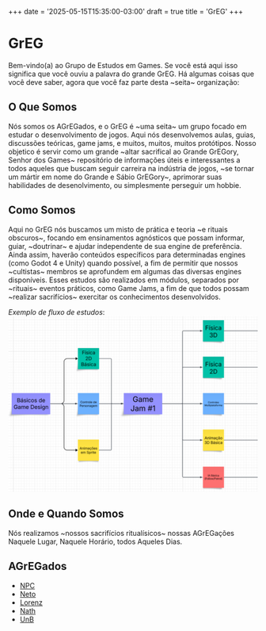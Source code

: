 +++
date = '2025-05-15T15:35:00-03:00'
draft = true
title = 'GrEG'
+++

# GrEG
Bem-vindo(a) ao Grupo de Estudos em Games. Se você está aqui isso significa que você ouviu a palavra do grande GrEG. Há algumas coisas que você deve saber, agora que você faz parte desta ~seita~ organização:

## O Que Somos
Nós somos os AGrEGados, e o GrEG é ~uma seita~ um grupo focado em estudar o desenvolvimento de jogos. Aqui nós desenvolvemos aulas, guias, discussões teóricas, game jams, e muitos, muitos, muitos protótipos. Nosso objetico é servir como um grande ~altar sacrifical ao Grande GrEGory, Senhor dos Games~ repositório de informações úteis e interessantes a todos aqueles que buscam seguir carreira na indústria de jogos, ~se tornar um mártir em nome do Grande e Sábio GrEGory~, aprimorar suas habilidades de desenolvimento, ou simplesmente perseguir um hobbie.

## Como Somos
Aqui no GrEG nós buscamos um misto de prática e teoria ~e rituais obscuros~, focando em ensinamentos agnósticos que possam informar, guiar, ~doutrinar~ e ajudar independente de sua engine de preferência. Ainda assim, haverão conteúdos específicos para determinadas engines (como Godot 4 e Unity) quando possível, a fim de permitir que nossos ~cultistas~ membros se aprofundem em algumas das diversas engines disponíveis. Esses estudos são realizados em módulos, separados por ~rituais~ eventos práticos, como Game Jams, a fim de que todos possam ~realizar sacrifícios~ exercitar os conhecimentos desenvolvidos.

*Exemplo de fluxo de estudos*:
![Exemplo de Fluxo de Estudos](images/greg_progression_ex.png)

## Onde e Quando Somos
Nós realizamos ~nossos sacrifícios ritualísicos~ nossas AGrEGações Naquele Lugar, Naquele Horário, todos Aqueles Dias.

## AGrEGados
- [NPC](https://github.com/dino460)
- [Neto](https://github.com/Nmora511)
- [Lorenz](https://github.com/iLorenzz)
- [Nath](https://github.com/NataliaPLeone)
- [UnB](https://github.com/notMilhouse)
